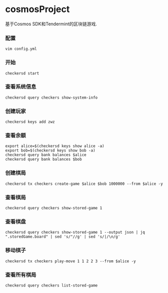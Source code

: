 # cosmosProject

基于Cosmos SDK和Tendermint的区块链游戏.

### 配置

```shell
vim config.yml
```

### 开始

```shell
checkersd start
```

### 查看系统信息

```shell
checkersd query checkers show-system-info
```

### 创建玩家

```shell
checkersd keys add zwz
```

### 查看余额

```shell
export alice=$(checkersd keys show alice -a) 
export bob=$(checkersd keys show bob -a)
checkersd query bank balances $alice
checkersd query bank balances $bob
```

### 创建棋局

```shell
checkersd tx checkers create-game $alice $bob 1000000 --from $alice -y
```

### 查看棋局

```shell
checkersd query checkers show-stored-game 1
```

### 查看棋盘

```shell
checkersd query checkers show-stored-game 1 --output json | jq ".storedGame.board" | sed 's/"//g' | sed 's/|/\n/g'
```

### 移动棋子

```shell
checkersd tx checkers play-move 1 1 2 2 3 --from $alice -y
```

### 查看所有棋局

```shell
checkersd query checkers list-stored-game
```

